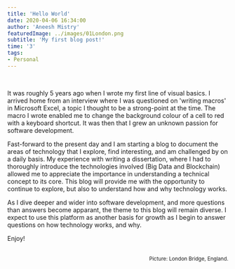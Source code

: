 ```yaml
---
title: 'Hello World'
date: 2020-04-06 16:34:00
author: 'Aneesh Mistry'
featuredImage: ../images/01London.png
subtitle: 'My first blog post!'
time: '3'
tags: 
- Personal
---
```

<br>

<p>
It was roughly 5 years ago when I wrote my first line of visual basics. I arrived home from an interview where I was questioned on 'writing macros' in Microsoft Excel, a topic I thought to be a strong-point at the time. The macro I wrote enabled me to change the background colour of a cell to red with a keyboard shortcut. It was then that I grew an unknown passion for software development.
</p>
</p>
Fast-forward to the present day and I am starting a blog to document the areas of technology that I explore, find interesting, and am challenged by on a daily basis. My experience with writing a dissertation, where I had to thoroughly introduce the technologies involved (Big Data and Blockchain) allowed me to appreciate the importance in understanding a technical concept to its core. This blog will provide me with the opportunity to continue to explore, but also to understand how and why technology works.
</p>
<p>
As I dive deeper and wider into software development, and more questions than answers become apparant, the theme to this blog will remain diverse. I expect to use this platform as another basis for growth as I begin to answer questions on how technology works, and why.
</P>
<p>
Enjoy!
</p>
<br>
<small style="float: right;" >Picture: London Bridge, England. </small>
